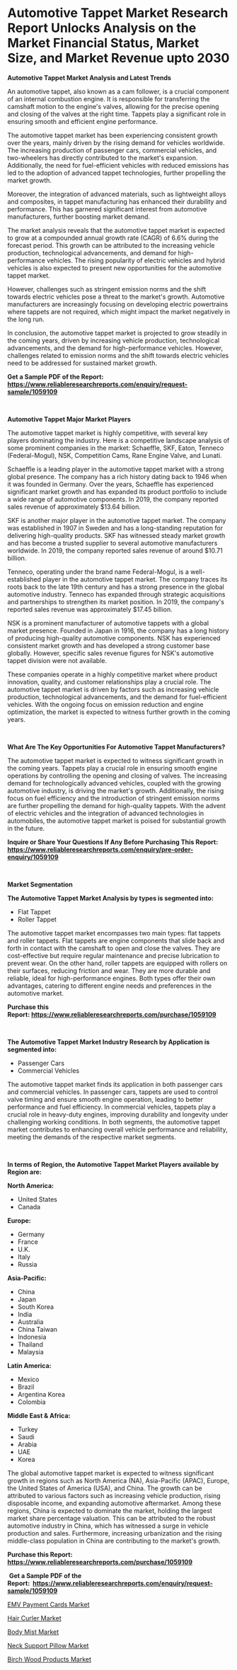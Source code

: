 <p><h1>Automotive Tappet Market Research Report Unlocks Analysis on the Market Financial Status, Market Size, and Market Revenue upto 2030</h1></p><p><strong>Automotive Tappet Market Analysis and Latest Trends</strong></p>
<p><p>An automotive tappet, also known as a cam follower, is a crucial component of an internal combustion engine. It is responsible for transferring the camshaft motion to the engine's valves, allowing for the precise opening and closing of the valves at the right time. Tappets play a significant role in ensuring smooth and efficient engine performance.</p><p>The automotive tappet market has been experiencing consistent growth over the years, mainly driven by the rising demand for vehicles worldwide. The increasing production of passenger cars, commercial vehicles, and two-wheelers has directly contributed to the market's expansion. Additionally, the need for fuel-efficient vehicles with reduced emissions has led to the adoption of advanced tappet technologies, further propelling the market growth.</p><p>Moreover, the integration of advanced materials, such as lightweight alloys and composites, in tappet manufacturing has enhanced their durability and performance. This has garnered significant interest from automotive manufacturers, further boosting market demand.</p><p>The market analysis reveals that the automotive tappet market is expected to grow at a compounded annual growth rate (CAGR) of 6.6% during the forecast period. This growth can be attributed to the increasing vehicle production, technological advancements, and demand for high-performance vehicles. The rising popularity of electric vehicles and hybrid vehicles is also expected to present new opportunities for the automotive tappet market.</p><p>However, challenges such as stringent emission norms and the shift towards electric vehicles pose a threat to the market's growth. Automotive manufacturers are increasingly focusing on developing electric powertrains where tappets are not required, which might impact the market negatively in the long run.</p><p>In conclusion, the automotive tappet market is projected to grow steadily in the coming years, driven by increasing vehicle production, technological advancements, and the demand for high-performance vehicles. However, challenges related to emission norms and the shift towards electric vehicles need to be addressed for sustained market growth.</p></p>
<p><strong>Get a Sample PDF of the Report:&nbsp; <a href="https://www.reliableresearchreports.com/enquiry/request-sample/1059109">https://www.reliableresearchreports.com/enquiry/request-sample/1059109</a></strong></p>
<p>&nbsp;</p>
<p><strong>Automotive Tappet Major Market Players</strong></p>
<p><p>The automotive tappet market is highly competitive, with several key players dominating the industry. Here is a competitive landscape analysis of some prominent companies in the market: Schaeffle, SKF, Eaton, Tenneco (Federal-Mogul), NSK, Competition Cams, Rane Engine Valve, and Lunati.</p><p>Schaeffle is a leading player in the automotive tappet market with a strong global presence. The company has a rich history dating back to 1946 when it was founded in Germany. Over the years, Schaeffle has experienced significant market growth and has expanded its product portfolio to include a wide range of automotive components. In 2019, the company reported sales revenue of approximately $13.64 billion.</p><p>SKF is another major player in the automotive tappet market. The company was established in 1907 in Sweden and has a long-standing reputation for delivering high-quality products. SKF has witnessed steady market growth and has become a trusted supplier to several automotive manufacturers worldwide. In 2019, the company reported sales revenue of around $10.71 billion.</p><p>Tenneco, operating under the brand name Federal-Mogul, is a well-established player in the automotive tappet market. The company traces its roots back to the late 19th century and has a strong presence in the global automotive industry. Tenneco has expanded through strategic acquisitions and partnerships to strengthen its market position. In 2019, the company's reported sales revenue was approximately $17.45 billion.</p><p>NSK is a prominent manufacturer of automotive tappets with a global market presence. Founded in Japan in 1916, the company has a long history of producing high-quality automotive components. NSK has experienced consistent market growth and has developed a strong customer base globally. However, specific sales revenue figures for NSK's automotive tappet division were not available.</p><p>These companies operate in a highly competitive market where product innovation, quality, and customer relationships play a crucial role. The automotive tappet market is driven by factors such as increasing vehicle production, technological advancements, and the demand for fuel-efficient vehicles. With the ongoing focus on emission reduction and engine optimization, the market is expected to witness further growth in the coming years.</p></p>
<p>&nbsp;</p>
<p><strong>What Are The Key Opportunities For Automotive Tappet Manufacturers?</strong></p>
<p><p>The automotive tappet market is expected to witness significant growth in the coming years. Tappets play a crucial role in ensuring smooth engine operations by controlling the opening and closing of valves. The increasing demand for technologically advanced vehicles, coupled with the growing automotive industry, is driving the market's growth. Additionally, the rising focus on fuel efficiency and the introduction of stringent emission norms are further propelling the demand for high-quality tappets. With the advent of electric vehicles and the integration of advanced technologies in automobiles, the automotive tappet market is poised for substantial growth in the future.</p></p>
<p><strong>Inquire or Share Your Questions If Any Before Purchasing This Report: <a href="https://www.reliableresearchreports.com/enquiry/pre-order-enquiry/1059109">https://www.reliableresearchreports.com/enquiry/pre-order-enquiry/1059109</a></strong></p>
<p>&nbsp;</p>
<p><strong>Market Segmentation</strong></p>
<p><strong>The Automotive Tappet Market Analysis by types is segmented into:</strong></p>
<p><ul><li>Flat Tappet</li><li>Roller Tappet</li></ul></p>
<p><p>The automotive tappet market encompasses two main types: flat tappets and roller tappets. Flat tappets are engine components that slide back and forth in contact with the camshaft to open and close the valves. They are cost-effective but require regular maintenance and precise lubrication to prevent wear. On the other hand, roller tappets are equipped with rollers on their surfaces, reducing friction and wear. They are more durable and reliable, ideal for high-performance engines. Both types offer their own advantages, catering to different engine needs and preferences in the automotive market.</p></p>
<p><strong>Purchase this Report:&nbsp;<a href="https://www.reliableresearchreports.com/purchase/1059109">https://www.reliableresearchreports.com/purchase/1059109</a></strong></p>
<p>&nbsp;</p>
<p><strong>The Automotive Tappet Market Industry Research by Application is segmented into:</strong></p>
<p><ul><li>Passenger Cars</li><li>Commercial Vehicles</li></ul></p>
<p><p>The automotive tappet market finds its application in both passenger cars and commercial vehicles. In passenger cars, tappets are used to control valve timing and ensure smooth engine operation, leading to better performance and fuel efficiency. In commercial vehicles, tappets play a crucial role in heavy-duty engines, improving durability and longevity under challenging working conditions. In both segments, the automotive tappet market contributes to enhancing overall vehicle performance and reliability, meeting the demands of the respective market segments.</p></p>
<p>&nbsp;</p>
<p><strong>In terms of Region, the Automotive Tappet Market Players available by Region are:</strong></p>
<p>
    <p> <strong> North America: </strong>
        <ul>
            <li>United States</li>
            <li>Canada</li>
        </ul>
        </p> 
    <p> <strong> Europe: </strong>
        <ul>
            <li>Germany</li>
            <li>France</li>
            <li>U.K.</li>
            <li>Italy</li>
            <li>Russia</li>
        </ul>
        </p> 
    <p> <strong> Asia-Pacific: </strong>
        <ul>
            <li>China</li>
            <li>Japan</li>
            <li>South Korea</li>
            <li>India</li>
            <li>Australia</li>
            <li>China Taiwan</li>
            <li>Indonesia</li>
            <li>Thailand</li>
            <li>Malaysia</li>
        </ul>
        </p> 
    <p> <strong> Latin America: </strong>
        <ul>
            <li>Mexico</li>
            <li>Brazil</li>
            <li>Argentina Korea</li>
            <li>Colombia</li>
        </ul>
        </p> 
    <p> <strong> Middle East & Africa: </strong>
        <ul>
            <li>Turkey</li>
            <li>Saudi</li>
            <li>Arabia</li>
            <li>UAE</li>
            <li>Korea</li>
        </ul>
    </p>
    </p>
<p><p>The global automotive tappet market is expected to witness significant growth in regions such as North America (NA), Asia-Pacific (APAC), Europe, the United States of America (USA), and China. The growth can be attributed to various factors such as increasing vehicle production, rising disposable income, and expanding automotive aftermarket. Among these regions, China is expected to dominate the market, holding the largest market share percentage valuation. This can be attributed to the robust automotive industry in China, which has witnessed a surge in vehicle production and sales. Furthermore, increasing urbanization and the rising middle-class population in China are contributing to the market's growth.</p></p>
<p><strong>Purchase this Report: <a href="https://www.reliableresearchreports.com/purchase/1059109">https://www.reliableresearchreports.com/purchase/1059109</a></strong></p>
<p>&nbsp;<strong>Get a Sample PDF of the Report:&nbsp;&nbsp;<a href="https://www.reliableresearchreports.com/enquiry/request-sample/1059109">https://www.reliableresearchreports.com/enquiry/request-sample/1059109</a></strong></p>
<p><strong></strong></p>
<p><p><a href="https://www.linkedin.com/pulse/emv-payment-cards-market-size-growth-forecast-from-2023-2030-og2se/">EMV Payment Cards Market</a></p><p><a href="https://www.linkedin.com/pulse/hair-curler-market-size-share-amp-trends-analysis-report-application-ru3de/">Hair Curler Market</a></p><p><a href="https://medium.com/@jacesipes1996/body-mist-market-size-and-market-trends-complete-industry-overview-2023-to-2030-2d918539abd5">Body Mist Market</a></p><p><a href="https://www.linkedin.com/pulse/neck-support-pillow-market-share-amp-new-trends-analysis-jn3pe/">Neck Support Pillow Market</a></p><p><a href="https://medium.com/@lylaberge1964/birch-wood-products-market-size-cagr-trends-2024-2030-b6a3de32e145">Birch Wood Products Market</a></p></p>